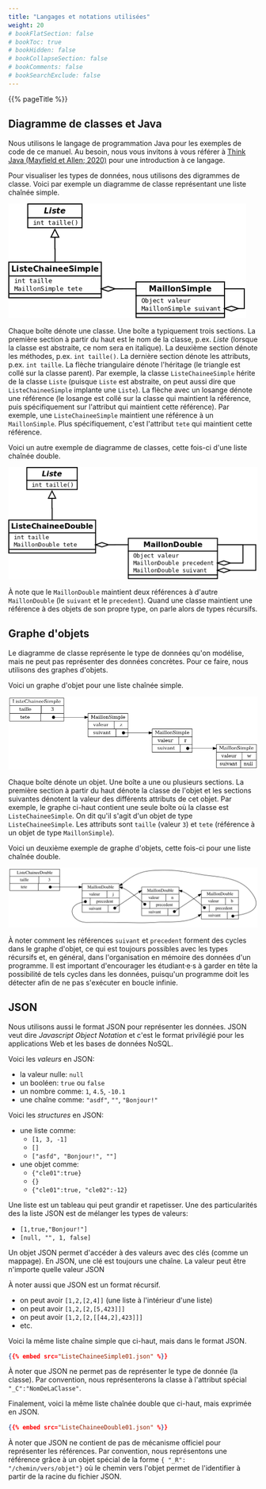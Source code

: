 ```yaml
---
title: "Langages et notations utilisées"
weight: 20
# bookFlatSection: false
# bookToc: true
# bookHidden: false
# bookCollapseSection: false
# bookComments: false
# bookSearchExclude: false
---
```


{{% pageTitle %}}

## Diagramme de classes et Java

Nous utilisons le langage de programmation Java pour les exemples de code de ce manuel. Au besoin, nous vous invitons à vous référer à <a href="/bibliographie#mayfield-allen-2020">Think Java (Mayfield et Allen; 2020)</a> pour une introduction à ce langage.

Pour visualiser les types de données, nous utilisons des digrammes de classe.
Voici par exemple un diagramme de classe représentant une liste chaînée simple.

<img class="figure" src="./liste_chainee_simple.png" />

Chaque boîte dénote une classe. Une boîte a typiquement trois sections. La
première section à partir du haut est le nom de la classe, p.ex. *Liste*
(lorsque la classe est abstraite, ce nom sera en italique). La deuxième section
dénote les méthodes, p.ex. `int taille()`.  La dernière section dénote les
attributs, p.ex. `int taille`. La flèche triangulaire dénote l'héritage (le
triangle est collé sur la classe parent).  Par exemple, la classe
`ListeChaineeSimple` hérite de la classe `Liste` (puisque `Liste` est abstraite,
on peut aussi dire que `ListeChaineeSimple` implante une `Liste`).  La flèche
avec un losange dénote une référence (le losange est collé sur la classe qui
maintient la référence, puis spécifiquement sur l'attribut qui maintient cette
référence).  Par exemple, une `ListeChaineeSimple` maintient une référence à un
`MaillonSimple`. Plus spécifiquement, c'est l'attribut `tete` qui maintient cette référence.

Voici un autre exemple de diagramme de classes, cette fois-ci d'une liste chaînée double.

<img class="figure" src="./liste_chainee_double.png" />

À note que le `MaillonDouble` maintient deux références à d'autre
`MaillonDouble` (le `suivant` et le `precedent`).  Quand une classe maintient
une référence à des objets de son propre type, on parle alors de types
récursifs.

## Graphe d'objets

Le diagramme de classe représente le type de données qu'on modélise,
mais ne peut pas représenter des données concrètes.
Pour ce faire, nous utilisons des graphes d'objets.

Voici un graphe d'objet pour une liste chaînée simple.

<img class="figure" src="./graphe_ListeChaineeSimple.png" />

Chaque boîte dénote un objet. Une boîte a une ou plusieurs sections.
La première section à partir du haut dénote la classe de l'objet 
et les sections suivantes dénotent la valeur des différents attributs de cet objet.
Par exemple, le graphe ci-haut contient une seule boîte où la classe est `ListeChaineeSimple`.
On dit qu'il s'agit d'un objet de type `ListeChaineeSimple`.
Les attributs sont `taille` (valeur `3`) et `tete` (référence à un objet de type `MaillonSimple`).

Voici un deuxième exemple de graphe d'objets, cette fois-ci pour une liste chaînée double.

<img class="figure" src="./graphe_edite_ListeChaineeDouble.png" />

À noter comment les références `suivant` et `precedent` forment des cycles dans le graphe 
d'objet, ce qui est toujours possibles avec les types récursifs et, en général, dans 
l'organisation en mémoire des données d'un programme.
Il est important d'encourager les étudiant·e·s à garder en tête la possibilité de tels cycles
dans les données, puisqu'un programme doit les détecter afin de ne pas s'exécuter en boucle infinie.



## JSON

Nous utilisons aussi le format JSON pour représenter les données.
JSON veut dire *Javascript Object Notation* et c'est le format privilégié pour les applications Web
et les bases de données NoSQL.

Voici les *valeurs* en JSON:

* la valeur nulle: `null`
* un booléen: `true`  ou `false`
* un nombre comme: `1`, `4.5`, `-10.1` 
* une chaîne comme: `"asdf"`, `""`, `"Bonjour!"`

Voici les *structures* en JSON:

* une liste comme: 
    * `[1, 3, -1]`
    * `[]`
    * `["asfd", "Bonjour!", ""]`
* une objet comme: 
    * `{"cle01":true}`
    * `{}`
    * `{"cle01":true, "cle02":-12}`

Une liste est un tableau qui peut grandir et rapetisser. Une des particularités
des la liste JSON est de mélanger les types de valeurs:

* `[1,true,"Bonjour!"]`
* `[null, "", 1, false]`

Un objet JSON permet d'accéder à des valeurs avec des clés (comme un mappage).
En JSON, une clé est toujours une chaîne.
La valeur peut être n'importe quelle valeur JSON

À noter aussi que JSON est un format récursif.

* on peut avoir `[1,2,[2,4]]` (une liste à l'intérieur d'une liste)
* on peut avoir `[1,2,[2,[5,423]]]` 
* on peut avoir `[1,2,[2,[[44,2],423]]]` 
* etc.

Voici la même liste chaîne simple que ci-haut, mais dans le format JSON.

```json
{{% embed src="ListeChaineeSimple01.json" %}}
```

À noter que JSON ne permet pas de représenter le type de donnée (la classe).
Par convention, nous représenterons la classe à l'attribut spécial `"_C":"NomDeLaClasse"`.

Finalement, voici la même liste chaînée double que ci-haut, mais exprimée en JSON.

```json
{{% embed src="ListeChaineeDouble01.json" %}}
```

À noter que JSON ne contient de pas de mécanisme officiel pour représenter les références.
Par convention, nous représentons une référence grâce à un objet spécial de la forme `{ "_R": "/chemin/vers/objet"}`
où le chemin vers l'objet permet de l'identifier à partir de la racine du fichier JSON.



